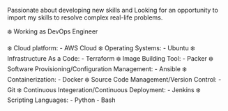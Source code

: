 Passionate about developing new skills and Looking for an opportunity to import my skills to resolve complex real-life problems.

❄️ Working as DevOps Engineer

❄️ Cloud platform: 
        - AWS Cloud
❄️ Operating Systems:
        - Ubuntu
❄️ Infrastructure As a Code:
        - Terraform
❄️ Image Building Tool:
        - Packer
❄️ Software Provisioning/Configuration Management:
        - Ansible
❄️ Containerization:
        - Docker
❄️ Source Code Management/Version Control:
        - Git
❄️ Continuous Integeration/Continuous Deployment:
        - Jenkins
❄️ Scripting Languages:
        - Python
        - Bash
